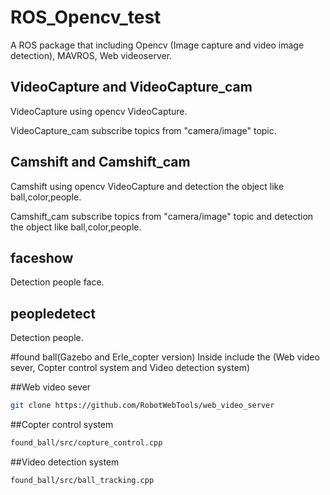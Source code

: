 # ROS_Opencv_test
A ROS package that including Opencv (Image capture and video image detection), MAVROS, Web videoserver.

## VideoCapture and VideoCapture_cam
VideoCapture using opencv VideoCapture.

VideoCapture_cam subscribe topics from "camera/image" topic.

## Camshift and Camshift_cam
Camshift using opencv VideoCapture and detection the object like ball,color,people.

Camshift_cam subscribe topics from "camera/image" topic and detection the object like ball,color,people.

## faceshow
Detection people face.

## peopledetect
Detection people.

#found ball(Gazebo and Erle_copter version)
Inside include the (Web video sever, Copter control system and Video detection system)

##Web video sever
```bash
git clone https://github.com/RobotWebTools/web_video_server
```
##Copter control system
```bash
found_ball/src/copture_control.cpp
```
##Video detection system
```bash
found_ball/src/ball_tracking.cpp
```